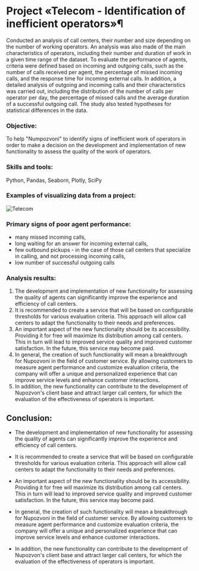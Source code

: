# Project «Telecom - Identification of inefficient operators»¶
Conducted an analysis of call centers, their number and size depending on the number of working operators. An analysis was also made of the main characteristics of operators, including their number and duration of work in a given time range of the dataset. To evaluate the performance of agents, criteria were defined based on incoming and outgoing calls, such as the number of calls received per agent, the percentage of missed incoming calls, and the response time for incoming external calls. In addition, a detailed analysis of outgoing and incoming calls and their characteristics was carried out, including the distribution of the number of calls per operator per day, the percentage of missed calls and the average duration of a successful outgoing call. The study also tested hypotheses for statistical differences in the data.

### Objective: 
To help "Numpozvoni" to identify signs of inefficient work of operators in order to make a decision on the development and implementation of new functionality to assess the quality of the work of operators.

### Skills and tools:
Python, Pandas, Seaborn, Plotly, SciPy

### Examples of visualizing data from a project:
![Telecom](https://github.com/yumazur/Telecom-Identification-of-inefficient-operators/assets/140715941/36c96395-2699-4eab-b10e-993d8cae6f3a)

### Primary signs of poor agent performance:
- many missed incoming calls,
- long waiting for an answer for incoming external calls,
- few outbound pickups - in the case of those call centers that specialize in calling, and not processing incoming calls,
- low number of successful outgoing calls

### Analysis results:
1. The development and implementation of new functionality for assessing the quality of agents can significantly improve the experience and efficiency of call centers.
2. It is recommended to create a service that will be based on configurable thresholds for various evaluation criteria. This approach will allow call centers to adapt the functionality to their needs and preferences.
3. An important aspect of the new functionality should be its accessibility. Providing it for free will maximize its distribution among call centers. This in turn will lead to improved service quality and improved customer satisfaction. In the future, this service may become paid.
4. In general, the creation of such functionality will mean a breakthrough for Nupozvoni in the field of customer service. By allowing customers to measure agent performance and customize evaluation criteria, the company will offer a unique and personalized experience that can improve service levels and enhance customer interactions.
5. In addition, the new functionality can contribute to the development of Nupozvon's client base and attract larger call centers, for which the evaluation of the effectiveness of operators is important.

## Conclusion:
- The development and implementation of new functionality for assessing the quality of agents can significantly improve the experience and efficiency of call centers.


- It is recommended to create a service that will be based on configurable thresholds for various evaluation criteria. This approach will allow call centers to adapt the functionality to their needs and preferences.


- An important aspect of the new functionality should be its accessibility. Providing it for free will maximize its distribution among call centers. This in turn will lead to improved service quality and improved customer satisfaction. In the future, this service may become paid.


- In general, the creation of such functionality will mean a breakthrough for Nupozvoni in the field of customer service. By allowing customers to measure agent performance and customize evaluation criteria, the company will offer a unique and personalized experience that can improve service levels and enhance customer interactions.

- In addition, the new functionality can contribute to the development of Nupozvon's client base and attract larger call centers, for which the evaluation of the effectiveness of operators is important.
